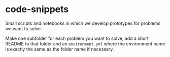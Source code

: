 # code-snippets

Small scripts and notebooks in which we develop prototypes for problems we want to solve.

Make one subfolder for each problem you want to solve, add a short README to that folder and an `environment.yml` where the environment name is exactly the same as the folder name if necessary.
